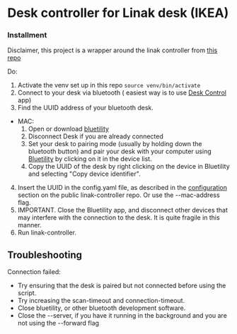 # Desk controller for Linak desk (IKEA)

### Installment

Disclaimer, this project is a wrapper around the linak controller from [this repo](https://github.com/rhyst/linak-controller)

Do:
1. Activate the venv set up in this repo `source venv/bin/activate`
2. Connect to your desk via bluetooth ( easiest way is to use [Desk Control](https://apps.apple.com/no/app/desk-control/id1203254365) app)
3. Find the UUID address of your bluetooth desk.
- MAC:
    1. Open or download [bluetility](https://github.com/jnross/Bluetility)
    2. Disconnect Desk if you are already connected
    3. Set your desk to pairing mode (usually by holding down the bluetooth button) and pair your desk with your computer using [Bluetility](https://github.com/jnross/Bluetility) by clicking on it in the device list.
    4. Copy the UUID of the desk by right clicking on the device in Bluetility and selecting "Copy device identifier".
4. Insert the UUID in the config.yaml file, as described in the [configuration](https://github.com/rhyst/linak-controller) section on the public linak-controller repo. Or use the --mac-address flag.
5. IMPORTANT. Close the Bluetility app, and disconnect other devices that may interfere with the connection to the desk. It is quite fragile in this manner.
6. Run linak-controller.


## Troubleshooting
Connection failed:
* Try ensuring that the desk is paired but not connected before using the script.
* Try increasing the scan-timeout and connection-timeout.
* Close bluetility, or other bluetooth development software.
* Close the --server, if you have it running in the background and you are not using the --forward flag